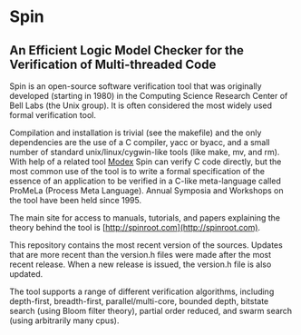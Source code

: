 # Spin
## An Efficient Logic Model Checker for the Verification of Multi-threaded Code

Spin is an open-source software verification tool that was originally
developed (starting in 1980) in the Computing Science Research Center of Bell Labs
(the Unix group). It is often considered the most widely used formal verification tool.

Compilation and installation is trivial (see the makefile) and the only dependencies
are the use of a C compiler, yacc or byacc, and a small number of standard
unix/linux/cygwin-like tools (like make, mv, and rm). With help of a related tool
[Modex](http://spinroot.com/modex) Spin can verify C code directly, but the most
common use of the tool is to write a formal specification of the essence of an
application to be verified in a C-like meta-language called ProMeLa (Process Meta
Language). Annual Symposia and Workshops on the tool have been held since 1995.

The main site for access to manuals, tutorials, and papers explaining the theory
behind the tool is [http://spinroot.com](http://spinroot.com).

This repository contains the most recent version of the sources. Updates that are more
recent than the version.h files were made after the most recent release. When a new
release is issued, the version.h file is also updated.

The tool supports a range of different verification algorithms, including depth-first,
breadth-first, parallel/multi-core, bounded depth, bitstate search (using Bloom filter
theory), partial order reduced, and swarm search (using arbitrarily many cpus).